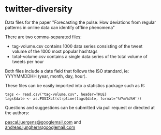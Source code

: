twitter-diversity
=================

Data files for the paper "Forecasting the pulse: How deviations from regular patterns in online data can identify offline phenomena"

There are two comma-separated files:

- tag-volume.csv contains 1000 data series consisting of the tweet volume of the 1000 most popular hashtags
- total-volume.csv contains a single data series of the total volume of tweets per hour

Both files include a date field that follows the ISO standard, ie: YYYYMMDDHH (year, month, day, hour).

These files can be easily imported into a statistics package such as R:

	tags <- read.csv("tag-volume.csv", header=TRUE)
	tags$date <- as.POSIXct(strptime(tags$date, format='%Y%m%d%H'))
	
Questions and suggestions can be submitted via pull request or directed at the authors:  

pascal.juergens@googlemail.com and  
andreas.jungherr@googlemail.com